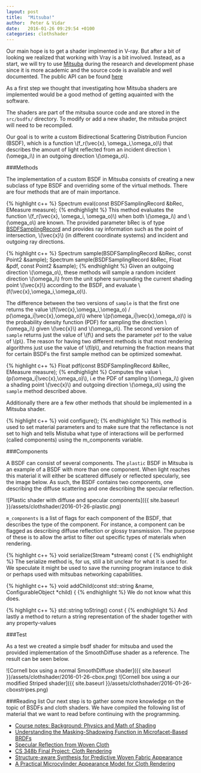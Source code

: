 ```yaml
---
layout: post
title:  "Mitsuba!"
author:  Peter & Vidar
date:   2016-01-26 09:29:54 +0100
categories: clothshader
---
```


Our main hope is to get a shader implmented in V-ray. But after a bit of looking  we realized that working with Vray is a bit involved. Instead, as a start, we will try to use [Mitsuba][mitsuba] during the research and development phase since it is more academic and the source code is available and well documented. The public API can be found [here][mitsuba-api]

As a first step we thought that investigating how Mitsuba shaders are implemented would be a good method of getting aquainted with the software. 

The shaders are part of the mitsuba source code and are stored in the `src/bsdfs/` directory. To modify or add a new shader, the mitsuba project will need to be recompiled.

Our goal is to write a custom Bidirectional Scattering Distribution Funcion (BSDF), which is a function \\(f_r(\vec{x}, \omega_i,\omega_o)\\) that describes the amount of light reflected from an incident direction \\(\omega_i\\) in an outgoing direction \\(\omega_o\\).

###Methods

The implementation of a custom BSDF in Mitsuba consists of creating a new subclass of type BSDF and overriding some of the virtual methods. 
There are four methods that are of main importance. 

{% highlight c++ %}
Spectrum eval(const BSDFSamplingRecord &bRec, EMeasure measure);
{% endhighlight %}
This method evaluates the function \\(f_r(\vec{x}, \omega_i, \omega_o)\\) when both \\(\omega_i\\) and \\(\omega_o\\) are known. The provided parameter bRec is of type [BSDFSamplingRecord][BSDFSamplingRecord] and provides ray information such as the point of intersection, \\(\vec{x}\\) (in different coordinate systems) and incident and outgoing ray directions.

{% highlight c++ %}
Spectrum sample(BSDFSamplingRecord &bRec, const Point2 &sample);
Spectrum sample(BSDFSamplingRecord &bRec, Float &pdf, const Point2 &sample);
{% endhighlight %}
Given an outgoing direction \\(\omega_o\\), these methods will sample a random incident direction \\(\omega_i\\) from the unit sphere surrounding the current shading point \\(\vec{x}\\) according to the BSDF, and evaluate \\(f(\vec{x},\omega_i,\omega_o)\\).

The difference between the two versions of `sample` is that the first one returns the value \\(f(\vec{x},\omega_i,\omega_o) / p(\omega_i|\vec{x},\omega_o)\\) where \\(p(\omega_i|\vec{x},\omega_o)\\) is the probability density function (PDF) for sampling the direction \\(\omega_i\\) given \\(\vec{x}\\) and \\(\omega_o\\). The second version of `sample` returns just the value of \\(f\\) and sets the parameter `pdf` to the value of \\(p\\).
The reason for having two different methods is that most rendering algorithms just use the value of \\(f/p\\), and returning the fraction means that for certain BSDFs the first sample method can be optimized somewhat.

{% highlight c++ %}
Float pdf(const BSDFSamplingRecord &bRec, EMeasure measure);
{% endhighlight %}
Computes the value \\(p(\omega_i\|\vec{x},\omega_o)\\), i.e the PDF of sampling \\(\omega_i\\) given a shading point \\(\vec{x}\\) and outgoing direction \\(\omega_o\\) using the `sample` method described above.


Additionally there are a few other methods that should be implemented in a Mitsuba shader.

{% highlight c++ %}
void configure();
{% endhighlight %}
This method is used to set material parameters and to make sure that the reflectance is not set to high and tells Mistuba what type of interactions will be performed (called components) using the m_components variable.

###Components

A BSDF can consist of several components. The `plastic` BSDF in Mitsuba is an example of a BSDF with more than one component. When light reaches this material it will either be scattered diffusely or reflected specularly, see the image below. As such, the BSDF contains two components, one describing the diffuse scattering and one describing the specular reflection.

![Plastic shader with diffuse and specular components]({{ site.baseurl }}/assets/clothshader/2016-01-26-plastic.png)

`m_components` is a list of flags for each component of the BSDF, that describes the type of the component.
For instance, a component can be flagged as describing diffuse reflection or glossy transmission. The purpose of these is to allow the artist to filter out specific types of materials when rendering.

{% highlight c++ %}
void serialize(Stream *stream) const {
{% endhighlight %}
The serialize method is, for us, still a bit unclear for what it is used for. We speculate it might be used to save the running program instance to disk or perhaps used with mitsubas networking capabilities.

{% highlight c++ %}
void addChild(const std::string &name, ConfigurableObject *child) {
{% endhighlight %}
We do not know what this does.

{% highlight c++ %}
std::string toString() const {
{% endhighlight %}
And lastly a method to return a string representation of the shader together with any property-values


###Test

As a test we created a simple bsdf shader for mitsuba and used the provided implementation of the SmoothDiffuse shader as a reference. The result can be seen below.

![Cornell box using a normal SmoothDiffuse shader]({{ site.baseurl }}/assets/clothshader/2016-01-26-cbox.png)
![Cornell box using a our modified Striped shader]({{ site.baseurl }}/assets/clothshader/2016-01-26-cboxstripes.png)

[mitsuba]: http://www.mitsuba-renderer.org/
[mitsuba-api]: http://www.mitsuba-renderer.org/api/
[BSDFSamplingRecord]: http://www.mitsuba-renderer.org/api/structmitsuba_1_1_b_s_d_f_sampling_record.html


###Reading list
Our next step is to gather some more knowledge on the topic of BSDFs and cloth shaders. We have compiled the following list of material that we want to read before continuing with the programming.

* [Course notes: Background: Physics and Math of Shading](http://blog.selfshadow.com/publications/s2013-shading-course/hoffman/s2013_pbs_physics_math_notes.pdf)
* [Understanding the Masking-Shadowing Function in Microfacet-Based BRDFs](https://hal.inria.fr/hal-00942452v1/document)
* [Specular Reflection from Woven Cloth](https://www.cs.cornell.edu/~srm/publications/TOG12-cloth.html)
* [CS 348b Final Project: Cloth Rendering](https://graphics.stanford.edu/wikis/cs348b-09/lfyg/Final_Project_Writeup)
* [Structure-aware Synthesis for Predictive Woven Fabric Appearance](https://www.mitsuba-renderer.org/~wenzel/papers/ctcloth-sg12.pdf)
* [A Practical Microcylinder Appearance Model for Cloth Rendering](http://graphics.ucsd.edu/~henrik/papers/practical_microcylinder_appearance_model_for_cloth_rendering.pdf)

